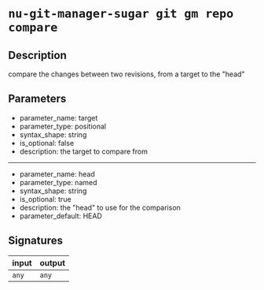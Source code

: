 # `nu-git-manager-sugar git gm repo compare`
## Description
compare the changes between two revisions, from a target to the "head"



## Parameters
- parameter_name: target
- parameter_type: positional
- syntax_shape: string
- is_optional: false
- description: the target to compare from
---
- parameter_name: head
- parameter_type: named
- syntax_shape: string
- is_optional: true
- description: the "head" to use for the comparison
- parameter_default: HEAD

## Signatures
| input | output |
| ----- | ------ |
| `any` | `any`  |

